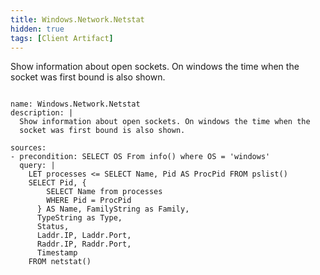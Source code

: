 ```yaml
---
title: Windows.Network.Netstat
hidden: true
tags: [Client Artifact]
---
```


Show information about open sockets. On windows the time when the
socket was first bound is also shown.


<pre><code class="language-yaml">
name: Windows.Network.Netstat
description: |
  Show information about open sockets. On windows the time when the
  socket was first bound is also shown.

sources:
- precondition: SELECT OS From info() where OS = 'windows'
  query: |
    LET processes &lt;= SELECT Name, Pid AS ProcPid FROM pslist()
    SELECT Pid, {
        SELECT Name from processes
        WHERE Pid = ProcPid
      } AS Name, FamilyString as Family,
      TypeString as Type,
      Status,
      Laddr.IP, Laddr.Port,
      Raddr.IP, Raddr.Port,
      Timestamp
    FROM netstat()

</code></pre>

